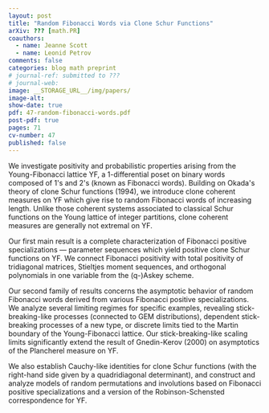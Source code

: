 ```yaml
---
layout: post
title: "Random Fibonacci Words via Clone Schur Functions"
arXiv: ??? [math.PR]
coauthors:
  - name: Jeanne Scott
  - name: Leonid Petrov
comments: false
categories: blog math preprint
# journal-ref: submitted to ???
# journal-web: 
image: __STORAGE_URL__/img/papers/
image-alt: 
show-date: true
pdf: 47-random-fibonacci-words.pdf
post-pdf: true
pages: 71
cv-number: 47
published: false
---
```


We investigate positivity and probabilistic properties arising from the Young-Fibonacci lattice YF, a 1-differential poset on binary words composed of 1's and 2's (known as Fibonacci words). Building on Okada's theory of clone Schur functions (1994), we introduce clone coherent measures on YF which give rise to random Fibonacci words of increasing length. Unlike those coherent systems associated to classical Schur functions on the Young lattice of integer partitions, clone coherent measures are generally not extremal on YF. 

Our first main result is a complete characterization of Fibonacci positive specializations — parameter sequences which yield positive clone Schur functions on YF. We connect Fibonacci positivity with total positivity of tridiagonal matrices, Stieltjes moment sequences, and orthogonal polynomials in one variable from the (q-)Askey scheme. 

Our second family of results concerns the asymptotic behavior of random Fibonacci words derived from various Fibonacci positive specializations. We analyze several limiting regimes for specific examples, revealing stick-breaking-like processes (connected to GEM distributions), dependent stick-breaking processes of a new type, or discrete limits tied to the Martin boundary of the Young-Fibonacci lattice. Our stick-breaking-like scaling limits significantly extend the result of Gnedin-Kerov (2000) on asymptotics of the Plancherel measure on YF. 

We also establish Cauchy-like identities for clone Schur functions (with the right-hand side given by a quadridiagonal determinant), and construct and analyze models of random permutations and involutions based on Fibonacci positive specializations and a version of the Robinson-Schensted correspondence for YF.